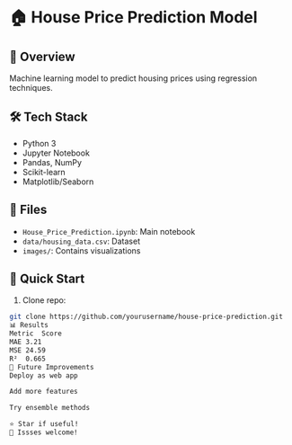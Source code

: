 # 🏠 House Price Prediction Model

## 📌 Overview
Machine learning model to predict housing prices using regression techniques.

## 🛠️ Tech Stack
- Python 3
- Jupyter Notebook
- Pandas, NumPy
- Scikit-learn
- Matplotlib/Seaborn

## 📂 Files
- `House_Price_Prediction.ipynb`: Main notebook
- `data/housing_data.csv`: Dataset
- `images/`: Contains visualizations

## 🚀 Quick Start
1. Clone repo:
```bash
git clone https://github.com/yourusername/house-price-prediction.git
📊 Results
Metric	Score
MAE	3.21
MSE	24.59
R²	0.665
🔮 Future Improvements
Deploy as web app

Add more features

Try ensemble methods

⭐ Star if useful!
🐛 Issses welcome!
